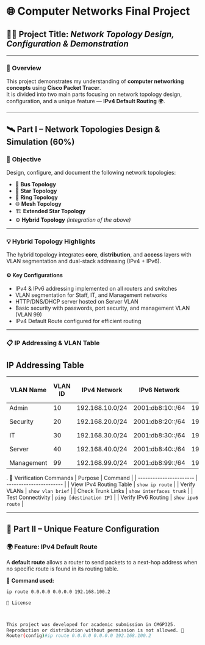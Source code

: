 # 🌐 Computer Networks Final Project

## 👩‍💻 Project Title: *Network Topology Design, Configuration & Demonstration*

---

### 🧩 Overview  
This project demonstrates my understanding of **computer networking concepts** using **Cisco Packet Tracer**.  
It is divided into two main parts focusing on network topology design, configuration, and a unique feature — **IPv4 Default Routing** 🌍.

---

## 🛰️ Part I – Network Topologies Design & Simulation (60%)

### 🔹 **Objective**
Design, configure, and document the following network topologies:

- 🚌 **Bus Topology**
- 💫 **Star Topology**
- 🔗 **Ring Topology**
- 🌐 **Mesh Topology**
- 🏗️ **Extended Star Topology**
- ⚙️ **Hybrid Topology** *(integration of the above)*

---

### 💡 **Hybrid Topology Highlights**
The hybrid topology integrates **core**, **distribution**, and **access** layers with VLAN segmentation and dual-stack addressing (IPv4 + IPv6).

#### ⚙️ **Key Configurations**
- IPv4 & IPv6 addressing implemented on all routers and switches  
- VLAN segmentation for Staff, IT, and Management networks  
- HTTP/DNS/DHCP server hosted on Server VLAN  
- Basic security with passwords, port security, and management VLAN (VLAN 99)  
- IPv4 Default Route configured for efficient routing  

---

### 📋 **IP Addressing & VLAN Table**
## IP Addressing Table

| VLAN Name   | VLAN ID | IPv4 Network       | IPv6 Network         | Default Gateway (IPv4) | Default Gateway (IPv6) | Department      |
|-------------|---------|--------------------|----------------------|-----------------------|------------------------|-----------------|
| Admin       | 10      | 192.168.10.0/24    | 2001:db8:10::/64     | 192.168.10.1          | 2001:db8:10::1         | Admin Area      |
| Security    | 20      | 192.168.20.0/24    | 2001:db8:20::/64     | 192.168.20.1          | 2001:db8:20::1         | Security Dept   |
| IT          | 30      | 192.168.30.0/24    | 2001:db8:30::/64     | 192.168.30.1          | 2001:db8:30::1         | IT Dept         |
| Server      | 40      | 192.168.40.0/24    | 2001:db8:40::/64     | 192.168.40.1          | 2001:db8:40::1         | Server VLAN     |
| Management  | 99      | 192.168.99.0/24    | 2001:db8:99::/64     | 192.168.99.1          | 2001:db8:99::1         | Mgmt VLAN       |

.
🧠 Verification Commands
| Purpose                 | Command                 |
| ----------------------- | ----------------------- |
| View IPv4 Routing Table | `show ip route`         |
| Verify VLANs            | `show vlan brief`       |
| Check Trunk Links       | `show interfaces trunk` |
| Test Connectivity       | `ping [destination IP]` |
| Verify IPv6 Routing     | `show ipv6 route`       |


---

## 🚦 Part II – Unique Feature Configuration

### 🌍 **Feature: IPv4 Default Route**
A **default route** allows a router to send packets to a next-hop address when no specific route is found in its routing table.

 
🧭 **Command used:**
```bash
ip route 0.0.0.0 0.0.0.0 192.168.100.2

📝 License



This project was developed for academic submission in CMGP325.
Reproduction or distribution without permission is not allowed. 🚫
Router(config)#ip route 0.0.0.0 0.0.0.0 192.168.100.2

